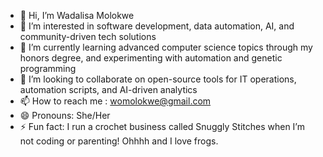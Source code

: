 - 👋 Hi, I’m Wadalisa Molokwe
- 👀 I’m interested in software development, data automation, AI, and community-driven tech solutions
- 🌱 I’m currently learning advanced computer science topics through my honors degree, and experimenting with automation and genetic programming
- 💞️ I’m looking to collaborate on open-source tools for IT operations, automation scripts, and AI-driven analytics
- 📫 How to reach me : womolokwe@gmail.com
- 😄 Pronouns: She/Her
- ⚡ Fun fact: I run a crochet business called Snuggly Stitches when I’m not coding or parenting! Ohhhh and I love frogs.

<!---
MickieMilo/MickieMilo is a ✨ special ✨ repository because its `README.md` (this file) appears on your GitHub profile.
You can click the Preview link to take a look at your changes.
--->
